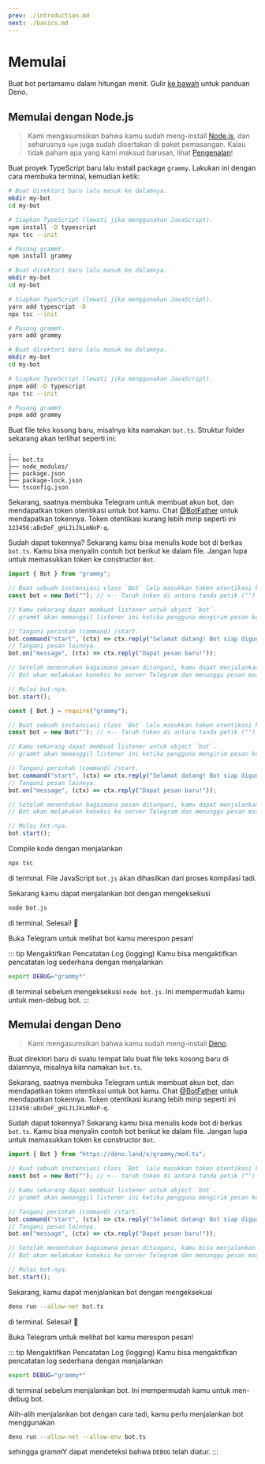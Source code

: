 ```yaml
---
prev: ./introduction.md
next: ./basics.md
---
```


# Memulai

Buat bot pertamamu dalam hitungan menit. Gulir [ke bawah](#memulai-dengan-deno) untuk panduan Deno.

## Memulai dengan Node.js

> Kami mengasumsikan bahwa kamu sudah meng-install [Node.js](https://nodejs.org), dan seharusnya `npm` juga sudah disertakan di paket pemasangan.
> Kalau tidak paham apa yang kami maksud barusan, lihat [Pengenalan](./introduction.md)!

Buat proyek TypeScript baru lalu install package `grammy`.
Lakukan ini dengan cara membuka terminal, kemudian ketik:

<CodeGroup>
 <CodeGroupItem title="NPM" active>

```bash
# Buat direktori baru lalu masuk ke dalamnya.
mkdir my-bot
cd my-bot

# Siapkan TypeScript (lewati jika menggunakan JavaScript).
npm install -D typescript
npx tsc --init

# Pasang grammY.
npm install grammy
```

</CodeGroupItem>
 <CodeGroupItem title="Yarn">

```bash
# Buat direktori baru lalu masuk ke dalamnya.
mkdir my-bot
cd my-bot

# Siapkan TypeScript (lewati jika menggunakan JavaScript).
yarn add typescript -D
npx tsc --init

# Pasang grammY.
yarn add grammy
```

</CodeGroupItem>
  <CodeGroupItem title="pnpm">

```bash
# Buat direktori baru lalu masuk ke dalamnya.
mkdir my-bot
cd my-bot

# Siapkan TypeScript (lewati jika menggunakan JavaScript).
pnpm add -D typescript
npx tsc --init

# Pasang grammY.
pnpm add grammy
```

</CodeGroupItem>
</CodeGroup>

Buat file teks kosong baru, misalnya kita namakan `bot.ts`.
Struktur folder sekarang akan terlihat seperti ini:

```asciiart:no-line-numbers
.
├── bot.ts
├── node_modules/
├── package.json
├── package-lock.json
└── tsconfig.json
```

Sekarang, saatnya membuka Telegram untuk membuat akun bot, dan mendapatkan token otentikasi untuk bot kamu.
Chat [@BotFather](https://t.me/BotFather) untuk mendapatkan tokennya.
Token otentikasi kurang lebih mirip seperti ini `123456:aBcDeF_gHiJiJkLmNoP-q`.

Sudah dapat tokennya? Sekarang kamu bisa menulis kode bot di berkas `bot.ts`.
Kamu bisa menyalin contoh bot berikut ke dalam file. Jangan lupa untuk memasukkan token ke constructor `Bot`.

<CodeGroup>
 <CodeGroupItem title="TypeScript" active>

```ts
import { Bot } from "grammy";

// Buat sebuah instansiasi class `Bot` lalu masukkan token otentikasi ke dalamnya.
const bot = new Bot(""); // <-- Taruh token di antara tanda petik ("").

// Kamu sekarang dapat membuat listener untuk object `bot`.
// grammY akan memanggil listener ini ketika pengguna mengirim pesan ke bot.

// Tangani perintah (command) /start.
bot.command("start", (ctx) => ctx.reply("Selamat datang! Bot siap digunakan."));
// Tangani pesan lainnya.
bot.on("message", (ctx) => ctx.reply("Dapat pesan baru!"));

// Setelah menentukan bagaimana pesan ditangani, kamu dapat menjalankan bot-mu.
// Bot akan melakukan koneksi ke server Telegram dan menunggu pesan masuk.

// Mulai bot-nya.
bot.start();
```

</CodeGroupItem>
 <CodeGroupItem title="JavaScript">

```js
const { Bot } = require("grammy");

// Buat sebuah instansiasi class `Bot` lalu masukkan token otentikasi ke dalamnya.
const bot = new Bot(""); // <-- Taruh token di antara tanda petik ("").

// Kamu sekarang dapat membuat listener untuk object `bot`.
// grammY akan memanggil listener ini ketika pengguna mengirim pesan ke bot.

// Tangani perintah (command) /start.
bot.command("start", (ctx) => ctx.reply("Selamat datang! Bot siap digunakan."));
// Tangani pesan lainnya.
bot.on("message", (ctx) => ctx.reply("Dapat pesan baru!"));

// Setelah menentukan bagaimana pesan ditangani, kamu dapat menjalankan bot-mu.
// Bot akan melakukan koneksi ke server Telegram dan menunggu pesan masuk.

// Mulai bot-nya.
bot.start();
```

</CodeGroupItem>
</CodeGroup>

Compile kode dengan menjalankan

```bash
npx tsc
```

di terminal.
File JavaScript `bot.js` akan dihasilkan dari proses kompilasi tadi.

Sekarang kamu dapat menjalankan bot dengan mengeksekusi

```bash
node bot.js
```

di terminal.
Selesai! :tada:

Buka Telegram untuk melihat bot kamu merespon pesan!

::: tip Mengaktifkan Pencatatan Log (logging)
Kamu bisa mengaktifkan pencatatan log sederhana dengan menjalankan

```bash
export DEBUG="grammy*"
```

di terminal sebelum mengeksekusi `node bot.js`.
Ini mempermudah kamu untuk men-debug bot.
:::

## Memulai dengan Deno

> Kami mengasumsikan bahwa kamu sudah meng-install [Deno](https://deno.land).

Buat direktori baru di suatu tempat lalu buat file teks kosong baru di dalamnya, misalnya kita namakan `bot.ts`.

Sekarang, saatnya membuka Telegram untuk membuat akun bot, dan mendapatkan token otentikasi untuk bot kamu.
Chat [@BotFather](https://t.me/BotFather) untuk mendapatkan tokennya.
Token otentikasi kurang lebih mirip seperti ini `123456:aBcDeF_gHiJiJkLmNoP-q`.

Sudah dapat tokennya? Sekarang kamu bisa menulis kode bot di berkas `bot.ts`.
Kamu bisa menyalin contoh bot berikut ke dalam file. Jangan lupa untuk memasukkan token ke constructor `Bot`.

```ts
import { Bot } from "https://deno.land/x/grammy/mod.ts";

// Buat sebuah instansiasi class `Bot` lalu masukkan token otentikasi ke dalamnya.
const bot = new Bot(""); // <-- taruh token di antara tanda petik ("").

// Kamu sekarang dapat membuat listener untuk object `bot`.
// grammY akan memanggil listener ini ketika pengguna mengirim pesan ke bot.

// Tangani perintah (command) /start.
bot.command("start", (ctx) => ctx.reply("Selamat datang! Bot siap digunakan."));
// Tangani pesan lainnya.
bot.on("message", (ctx) => ctx.reply("Dapat pesan baru!"));

// Setelah menentukan bagaimana pesan ditangani, kamu bisa menjalankan bot-mu.
// Bot akan melakukan koneksi ke server Telegram dan menunggu pesan masuk.

// Mulai bot-nya.
bot.start();
```

Sekarang, kamu dapat menjalankan bot dengan mengeksekusi

```bash
deno run --allow-net bot.ts
```

di terminal.
Selesai! :tada:

Buka Telegram untuk melihat bot kamu merespon pesan!

::: tip Mengaktifkan Pencatatan Log (logging)
Kamu bisa mengaktifkan pencatatan log sederhana dengan menjalankan

```bash
export DEBUG="grammy*"
```

di terminal sebelum menjalankan bot.
Ini mempermudah kamu untuk men-debug bot.

Alih-alih menjalankan bot dengan cara tadi, kamu perlu menjalankan bot menggunakan

```bash
deno run --allow-net --allow-env bot.ts
```

sehingga grammY dapat mendeteksi bahwa `DEBUG` telah diatur.
:::
